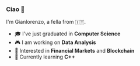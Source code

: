 ### Ciao 👋

I'm Gianlorenzo, a fella from :it:. 

-   :mortar_board: I've just graduated in **Computer Science**
-   :video_game: I am working on **Data Analysis**
-   :monocle_face: Interested in **Financial Markets** and **Blockchain** 
-   :seedling: Currently learning **C++**
